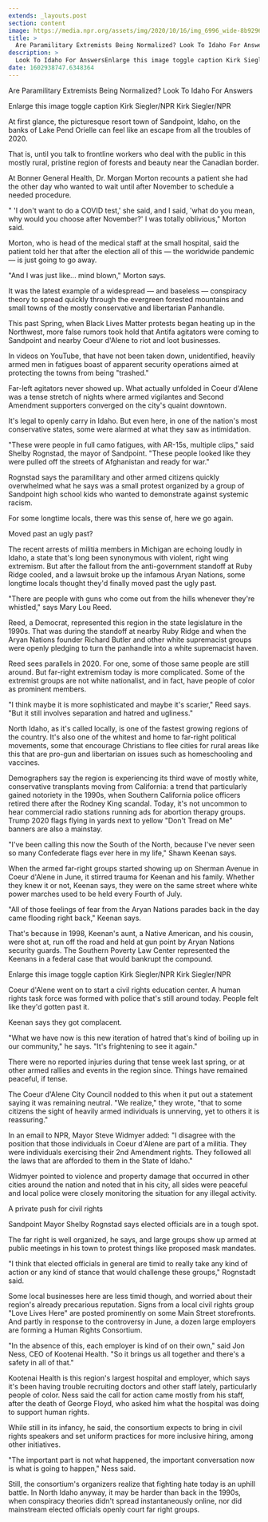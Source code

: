 ```yaml
--- 
extends: _layouts.post 
section: content 
image: https://media.npr.org/assets/img/2020/10/16/img_6996_wide-8b929607204adf56a5c837ae709f7d65876a68c2.jpg?s=1400 
title: > 
  Are Paramilitary Extremists Being Normalized? Look To Idaho For Answers 
description: > 
  Look To Idaho For AnswersEnlarge this image toggle caption Kirk Siegler/NPR Kirk Siegler/NPRAt first glance, the picturesque resort town of Sandpoint, Idaho, on the banks of Lake Pend Orielle can feel like an escape from all the troubles of 2020.What actually unfolded in Coeur d'Alene was a tense stretch of nights where armed vigilantes and Second Amendment supporters converged on the city's quaint downtown.When the armed far-right groups started showing up on Sherman Avenue in Coeur d'Alene in June, it stirred trauma for Keenan and his family.The Coeur d'Alene City Council nodded to this when it put out a statement saying it was remaining neutral.In an email to NPR, Mayor Steve Widmyer added: "I disagree with the position that those individuals in Coeur d'Alene are part of a militia. 
date: 1602938747.6348364 
--- 
```

Are Paramilitary Extremists Being Normalized? Look To Idaho For Answers

Enlarge this image toggle caption Kirk Siegler/NPR Kirk Siegler/NPR

At first glance, the picturesque resort town of Sandpoint, Idaho, on the banks of Lake Pend Orielle can feel like an escape from all the troubles of 2020.

That is, until you talk to frontline workers who deal with the public in this mostly rural, pristine region of forests and beauty near the Canadian border.

At Bonner General Health, Dr. Morgan Morton recounts a patient she had the other day who wanted to wait until after November to schedule a needed procedure.

" 'I don't want to do a COVID test,' she said, and I said, 'what do you mean, why would you choose after November?' I was totally oblivious," Morton said.

Morton, who is head of the medical staff at the small hospital, said the patient told her that after the election all of this — the worldwide pandemic — is just going to go away.

"And I was just like... mind blown," Morton says.

It was the latest example of a widespread — and baseless — conspiracy theory to spread quickly through the evergreen forested mountains and small towns of the mostly conservative and libertarian Panhandle.

This past Spring, when Black Lives Matter protests began heating up in the Northwest, more false rumors took hold that Antifa agitators were coming to Sandpoint and nearby Coeur d'Alene to riot and loot businesses.

In videos on YouTube, that have not been taken down, unidentified, heavily armed men in fatigues boast of apparent security operations aimed at protecting the towns from being "trashed."

Far-left agitators never showed up. What actually unfolded in Coeur d'Alene was a tense stretch of nights where armed vigilantes and Second Amendment supporters converged on the city's quaint downtown.

It's legal to openly carry in Idaho. But even here, in one of the nation's most conservative states, some were alarmed at what they saw as intimidation.

"These were people in full camo fatigues, with AR-15s, multiple clips," said Shelby Rognstad, the mayor of Sandpoint. "These people looked like they were pulled off the streets of Afghanistan and ready for war."

Rognstad says the paramilitary and other armed citizens quickly overwhelmed what he says was a small protest organized by a group of Sandpoint high school kids who wanted to demonstrate against systemic racism.

For some longtime locals, there was this sense of, here we go again.

Moved past an ugly past?

The recent arrests of militia members in Michigan are echoing loudly in Idaho, a state that's long been synonymous with violent, right wing extremism. But after the fallout from the anti-government standoff at Ruby Ridge cooled, and a lawsuit broke up the infamous Aryan Nations, some longtime locals thought they'd finally moved past the ugly past.

"There are people with guns who come out from the hills whenever they're whistled," says Mary Lou Reed.

Reed, a Democrat, represented this region in the state legislature in the 1990s. That was during the standoff at nearby Ruby Ridge and when the Aryan Nations founder Richard Butler and other white supremacist groups were openly pledging to turn the panhandle into a white supremacist haven.

Reed sees parallels in 2020. For one, some of those same people are still around. But far-right extremism today is more complicated. Some of the extremist groups are not white nationalist, and in fact, have people of color as prominent members.

"I think maybe it is more sophisticated and maybe it's scarier," Reed says. "But it still involves separation and hatred and ugliness."

North Idaho, as it's called locally, is one of the fastest growing regions of the country. It's also one of the whitest and home to far-right political movements, some that encourage Christians to flee cities for rural areas like this that are pro-gun and libertarian on issues such as homeschooling and vaccines.

Demographers say the region is experiencing its third wave of mostly white, conservative transplants moving from California: a trend that particularly gained notoriety in the 1990s, when Southern California police officers retired there after the Rodney King scandal. Today, it's not uncommon to hear commercial radio stations running ads for abortion therapy groups. Trump 2020 flags flying in yards next to yellow "Don't Tread on Me" banners are also a mainstay.

"I've been calling this now the South of the North, because I've never seen so many Confederate flags ever here in my life," Shawn Keenan says.

When the armed far-right groups started showing up on Sherman Avenue in Coeur d'Alene in June, it stirred trauma for Keenan and his family. Whether they knew it or not, Keenan says, they were on the same street where white power marches used to be held every Fourth of July.

"All of those feelings of fear from the Aryan Nations parades back in the day came flooding right back," Keenan says.

That's because in 1998, Keenan's aunt, a Native American, and his cousin, were shot at, run off the road and held at gun point by Aryan Nations security guards. The Southern Poverty Law Center represented the Keenans in a federal case that would bankrupt the compound.

Enlarge this image toggle caption Kirk Siegler/NPR Kirk Siegler/NPR

Coeur d'Alene went on to start a civil rights education center. A human rights task force was formed with police that's still around today. People felt like they'd gotten past it.

Keenan says they got complacent.



"What we have now is this new iteration of hatred that's kind of boiling up in our community," he says. "It's frightening to see it again."

There were no reported injuries during that tense week last spring, or at other armed rallies and events in the region since. Things have remained peaceful, if tense.

The Coeur d'Alene City Council nodded to this when it put out a statement saying it was remaining neutral. "We realize," they wrote, "that to some citizens the sight of heavily armed individuals is unnerving, yet to others it is reassuring."

In an email to NPR, Mayor Steve Widmyer added: "I disagree with the position that those individuals in Coeur d'Alene are part of a militia. They were individuals exercising their 2nd Amendment rights. They followed all the laws that are afforded to them in the State of Idaho."

Widmyer pointed to violence and property damage that occurred in other cities around the nation and noted that in his city, all sides were peaceful and local police were closely monitoring the situation for any illegal activity.

A private push for civil rights

Sandpoint Mayor Shelby Rognstad says elected officials are in a tough spot.

The far right is well organized, he says, and large groups show up armed at public meetings in his town to protest things like proposed mask mandates.



"I think that elected officials in general are timid to really take any kind of action or any kind of stance that would challenge these groups," Rognstadt said.

Some local businesses here are less timid though, and worried about their region's already precarious reputation. Signs from a local civil rights group "Love Lives Here" are posted prominently on some Main Street storefronts. And partly in response to the controversy in June, a dozen large employers are forming a Human Rights Consortium.

"In the absence of this, each employer is kind of on their own," said Jon Ness, CEO of Kootenai Health. "So it brings us all together and there's a safety in all of that."

Kootenai Health is this region's largest hospital and employer, which says it's been having trouble recruiting doctors and other staff lately, particularly people of color. Ness said the call for action came mostly from his staff, after the death of George Floyd, who asked him what the hospital was doing to support human rights.

While still in its infancy, he said, the consortium expects to bring in civil rights speakers and set uniform practices for more inclusive hiring, among other initiatives.

"The important part is not what happened, the important conversation now is what is going to happen," Ness said.

Still, the consortium's organizers realize that fighting hate today is an uphill battle. In North Idaho anyway, it may be harder than back in the 1990s, when conspiracy theories didn't spread instantaneously online, nor did mainstream elected officials openly court far right groups.